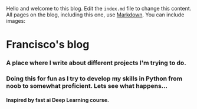 Hello and welcome to this blog. Edit the `index.md` file to change this content. All pages on the blog, including this one, use [Markdown](https://guides.github.com/features/mastering-markdown/). You can include images:

# Francisco's blog

### A place where I write about different projects I'm trying to do. 
### Doing this for fun as I try to develop my skills in Python from noob to somewhat proficient. Lets see what happens...


#### Inspired by fast ai Deep Learning course. 
